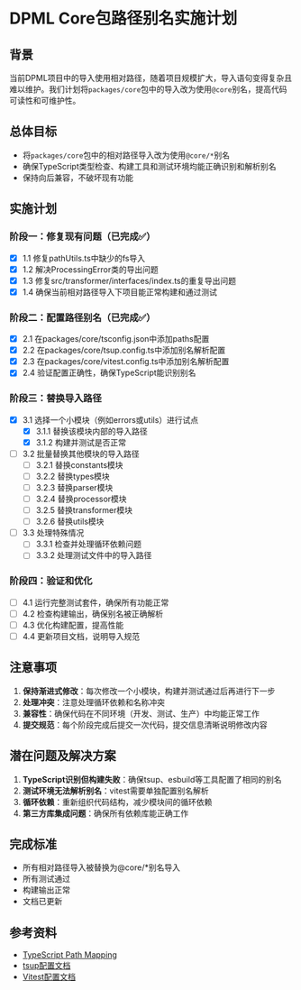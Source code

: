 # DPML Core包路径别名实施计划

## 背景

当前DPML项目中的导入使用相对路径，随着项目规模扩大，导入语句变得复杂且难以维护。我们计划将`packages/core`包中的导入改为使用`@core`别名，提高代码可读性和可维护性。

## 总体目标

- 将`packages/core`包中的相对路径导入改为使用`@core/*`别名
- 确保TypeScript类型检查、构建工具和测试环境均能正确识别和解析别名
- 保持向后兼容，不破坏现有功能

## 实施计划

### 阶段一：修复现有问题（已完成✅）

- [x] 1.1 修复pathUtils.ts中缺少的fs导入
- [x] 1.2 解决ProcessingError类的导出问题
- [x] 1.3 修复src/transformer/interfaces/index.ts的重复导出问题
- [x] 1.4 确保当前相对路径导入下项目能正常构建和通过测试

### 阶段二：配置路径别名（已完成✅）

- [x] 2.1 在packages/core/tsconfig.json中添加paths配置
- [x] 2.2 在packages/core/tsup.config.ts中添加别名解析配置
- [x] 2.3 在packages/core/vitest.config.ts中添加别名解析配置
- [x] 2.4 验证配置正确性，确保TypeScript能识别别名

### 阶段三：替换导入路径

- [x] 3.1 选择一个小模块（例如errors或utils）进行试点
  - [x] 3.1.1 替换该模块内部的导入路径
  - [x] 3.1.2 构建并测试是否正常
- [ ] 3.2 批量替换其他模块的导入路径
  - [ ] 3.2.1 替换constants模块
  - [ ] 3.2.2 替换types模块
  - [ ] 3.2.3 替换parser模块
  - [ ] 3.2.4 替换processor模块
  - [ ] 3.2.5 替换transformer模块
  - [ ] 3.2.6 替换utils模块
- [ ] 3.3 处理特殊情况
  - [ ] 3.3.1 检查并处理循环依赖问题
  - [ ] 3.3.2 处理测试文件中的导入路径

### 阶段四：验证和优化

- [ ] 4.1 运行完整测试套件，确保所有功能正常
- [ ] 4.2 检查构建输出，确保别名被正确解析
- [ ] 4.3 优化构建配置，提高性能
- [ ] 4.4 更新项目文档，说明导入规范

## 注意事项

1. **保持渐进式修改**：每次修改一个小模块，构建并测试通过后再进行下一步
2. **处理冲突**：注意处理循环依赖和名称冲突
3. **兼容性**：确保代码在不同环境（开发、测试、生产）中均能正常工作
4. **提交规范**：每个阶段完成后提交一次代码，提交信息清晰说明修改内容

## 潜在问题及解决方案

1. **TypeScript识别但构建失败**：确保tsup、esbuild等工具配置了相同的别名
2. **测试环境无法解析别名**：vitest需要单独配置别名解析
3. **循环依赖**：重新组织代码结构，减少模块间的循环依赖
4. **第三方库集成问题**：确保所有依赖库能正确工作

## 完成标准

- 所有相对路径导入被替换为@core/*别名导入
- 所有测试通过
- 构建输出正常
- 文档已更新

## 参考资料

- [TypeScript Path Mapping](https://www.typescriptlang.org/docs/handbook/module-resolution.html#path-mapping)
- [tsup配置文档](https://tsup.egoist.dev/#using-custom-configuration)
- [Vitest配置文档](https://vitest.dev/config/#resolve-alias) 